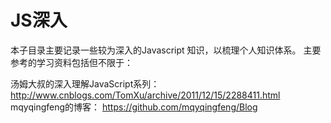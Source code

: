 # JS深入
本子目录主要记录一些较为深入的Javascript 知识，以梳理个人知识体系。
主要参考的学习资料包括但不限于：

汤姆大叔的深入理解JavaScript系列：http://www.cnblogs.com/TomXu/archive/2011/12/15/2288411.html
mqyqingfeng的博客： https://github.com/mqyqingfeng/Blog

